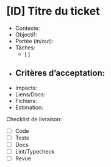 # [ID] Titre du ticket

- Contexte:
- Objectif:
- Portée (in/out):
- Tâches:
  - [ ] 
- Critères d’acceptation:
  - 
- Impacts:
- Liens/Docs:
- Fichiers:
- Estimation:

Checklist de livraison:
- [ ] Code
- [ ] Tests
- [ ] Docs
- [ ] Lint/Typecheck
- [ ] Revue

